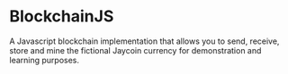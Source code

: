 # BlockchainJS
 A Javascript blockchain implementation that allows you to send, receive, store and mine the fictional Jaycoin currency  for demonstration and learning purposes.
